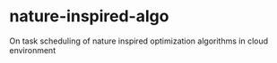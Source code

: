 # nature-inspired-algo
On task scheduling of nature inspired optimization algorithms in cloud environment
